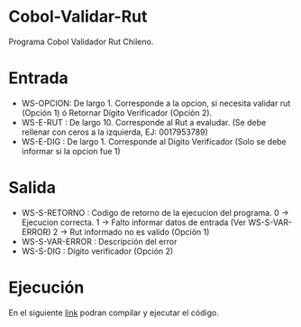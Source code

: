# Cobol-Validar-Rut

Programa Cobol Validador Rut Chileno.

# Entrada
  - WS-OPCION: De largo 1.  Corresponde a la opcion, si necesita validar rut (Opción 1) ó Retornar Dígito Verificador (Opción 2).
  - WS-E-RUT : De largo 10. Corresponde al Rut a evaludar. (Se debe rellenar con ceros a la izquierda, EJ: 0017953789)
  - WS-E-DIG : De largo 1.  Corresponde al Digito Verificador (Solo se debe informar si la opcion fue 1)

# Salida
  - WS-S-RETORNO   : Codigo de retorno de la ejecucion del programa.
                     0 -> Ejecucion correcta.
                     1 -> Falto informar datos de entrada (Ver WS-S-VAR-ERROR)
                     2 -> Rut informado no es valido (Opción 1)
  - WS-S-VAR-ERROR : Descripción del error
  - WS-S-DIG       : Dígito verificador (Opción 2)
  
 # Ejecución
 
   En el siguiente [link](https://www.jdoodle.com/embed/v0/Ntb) podran compilar y ejecutar el código.
